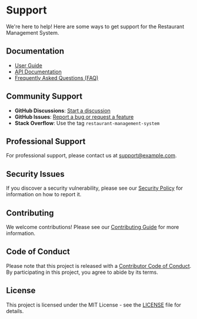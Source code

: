 # Support

We're here to help! Here are some ways to get support for the Restaurant Management System.

## Documentation

- [User Guide](https://github.com/yourusername/restaurant-management-system/wiki)
- [API Documentation](https://github.com/yourusername/restaurant-management-system/wiki/API-Documentation)
- [Frequently Asked Questions (FAQ)](https://github.com/yourusername/restaurant-management-system/wiki/FAQ)

## Community Support

- **GitHub Discussions**: [Start a discussion](https://github.com/yourusername/restaurant-management-system/discussions)
- **GitHub Issues**: [Report a bug or request a feature](https://github.com/yourusername/restaurant-management-system/issues)
- **Stack Overflow**: Use the tag `restaurant-management-system`

## Professional Support

For professional support, please contact us at [support@example.com](mailto:support@example.com).

## Security Issues

If you discover a security vulnerability, please see our [Security Policy](SECURITY.md) for information on how to report it.

## Contributing

We welcome contributions! Please see our [Contributing Guide](CONTRIBUTING.md) for more information.

## Code of Conduct

Please note that this project is released with a [Contributor Code of Conduct](CODE_OF_CONDUCT.md). By participating in this project, you agree to abide by its terms.

## License

This project is licensed under the MIT License - see the [LICENSE](LICENSE) file for details.
